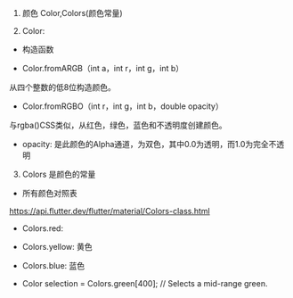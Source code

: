 
1. 颜色 Color,Colors(颜色常量)

2. Color:

+ 构造函数

+ Color.fromARGB（int a，int r，int g，int b）

从四个整数的低8位构造颜色。

+ Color.fromRGBO（int r，int g，int b，double opacity）

与rgba()CSS类似，从红色，绿色，蓝色和不透明度创建颜色。

+ opacity:  是此颜色的Alpha通道，为双色，其中0.0为透明，而1.0为完全不透明

3. Colors 是颜色的常量

+ 所有颜色对照表

https://api.flutter.dev/flutter/material/Colors-class.html

+ Colors.red:

+ Colors.yellow: 黄色

+ Colors.blue: 蓝色

+ Color selection = Colors.green[400]; // Selects a mid-range green.